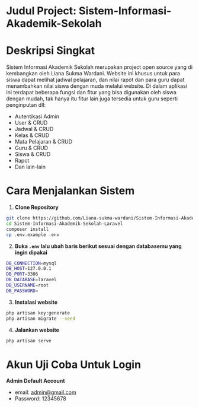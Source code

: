# Judul Project: Sistem-Informasi-Akademik-Sekolah

# Deskripsi Singkat
Sistem Informasi Akademik Sekolah merupakan project open source yang di kembangkan oleh Liana Sukma Wardani. Website ini khusus untuk para siswa dapat melihat jadwal pelajaran, dan nilai rapot dan para guru dapat menambahkan nilai siswa dengan muda melalui website.
Di dalam aplikasi ini terdapat beberapa fungsi dan fitur yang bisa digunakan oleh siswa dengan mudah, tak hanya itu fitur lain juga tersedia untuk guru seperti penginputan dll:
- Autentikasi Admin
- User & CRUD
- Jadwal & CRUD
- Kelas & CRUD
- Mata Pelajaran & CRUD
- Guru & CRUD
- Siswa & CRUD
- Rapot
- Dan lain-lain

# Cara Menjalankan Sistem

1. **Clone Repository**

```bash
git clone https://github.com/Liana-sukma-wardani/Sistem-Informasi-Akademik-Sekolah.git
cd Sistem-Informasi-Akademik-Sekolah-Laravel
composer install
cp .env.example .env
```

2. **Buka `.env` lalu ubah baris berikut sesuai dengan databasemu yang ingin dipakai**

```bash
DB_CONNECTION=mysql
DB_HOST=127.0.0.1
DB_PORT=3306
DB_DATABASE=laravel
DB_USERNAME=root
DB_PASSWORD=
```

3. **Instalasi website**

```bash
php artisan key:generate
php artisan migrate --seed
```

4. **Jalankan website**

```bash
php artisan serve
```
# Akun Uji Coba Untuk Login

**Admin Default Account**

- email: admin@gmail.com
- Password: 12345678

